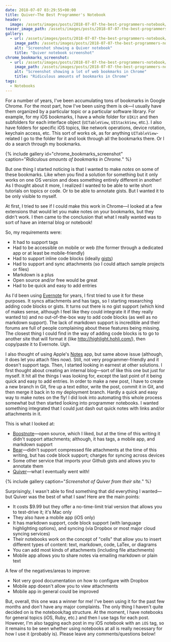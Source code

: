 ```yaml
---
date: 2018-07-07 03:29:55+00:00
title: Quiver—The Best Programmer's Notebook
header:
  image: /assets/images/posts/2018-07-07-the-best-programmers-notebook/feature.png
teaser_image_path: /assets/images/posts/2018-07-07-the-best-programmers-notebook/teaser.png
gallery:
  - url: /assets/images/posts/2018-07-07-the-best-programmers-notebook/quiver-screenshot.png
    image_path: /assets/images/posts/2018-07-07-the-best-programmers-notebook/quiver-screenshot.png
    alt: "Screenshot showing a Quiver notebook"
    title: "Quiver notebook screenshot"
chrome_bookmarks_screenshot:
  - url: /assets/images/posts/2018-07-07-the-best-programmers-notebook/chrome-bookmarks-structure.png
    image_path: /assets/images/posts/2018-07-07-the-best-programmers-notebook/chrome-bookmarks-structure.png
    alt: "Screenshot showing a lot of web bookmarks in Chrome"
    title: "Ridiculous amounts of bookmarks in Chrome"
tags:
  - Notebooks
---
```


For a number of years, I've been accumulating tons of bookmarks in Google Chrome.  For the most part, how I've been using them is ok—I usually have them organized by a particular topic or a particular software library.  For example, for my iOS bookmarks, I have a whole folder for `UIKit` and then subfolders for each interface object (`UITableView`, `UIStackView`, etc.).  I also have folders for specific iOS topics, like network operations, device rotation, keychain access, etc.  This sort of works ok, as for anything `UITableView`-related I go to the folder for it and look through all the bookmarks there.  Or I do a search through my bookmarks.

{% include gallery id="chrome_bookmarks_screenshot" caption="*Ridiculous amounts of bookmarks in Chrome.*" %}

But one thing I started noticing is that I wanted to make *notes* on some of these bookmarks.  Like when you find a solution for something but it only works on one OS version and does something entirely different in another! As I thought about it more, I realized I wanted to be able to write short tutorials on topics or code.  Or to be able to annotate gists.  But I wanted it to be only visible to myself.

At first, I tried to see if I could make this work in Chrome—I looked at a few extensions that would let you make notes on your bookmarks, but they didn't work.  I then came to the conclusion that what I really wanted was to sort of have an internal blog or notebook!

So, my requirements were:
* It had to support tags
* Had to be accessible on mobile or web (the former through a dedicated app or at least be mobile-friendly)
* Had to support inline code blocks (ideally [gists](https://gist.github.com))
* Had to support and sync attachments (so I could attach sample projects or files)
* Markdown is a plus
* Open source and/or free would be great
* Had to be quick and easy to add entries

As I'd been using [Evernote](https://evernote.com/) for years, I first tried to use it for these purposes.  It syncs attachments and has tags, so I starting researching adding code blocks or gists.  It turns out there is no gist support (which kind of makes sense, although I feel like they could integrate it if they really wanted to) and no out-of-the-box way to add code blocks (as well as no markdown support).  The lack of markdown support is incredible and their forums are full of people complaining about these features being missing.  The closest thing I could find in the way of adding code blocks is to go to another site that will format it (like <http://highlight.hohli.com/>), then copy/paste it to Evernote.  Ugh.

I also thought of using Apple's [Notes](https://support.apple.com/en-gb/ht205773) app, but same above issue (although, it does let you attach files now).  Still, not very programmer-friendly and it doesn't support tags.  Then, I started looking in earnest at other solutions.  I first thought about creating an internal blog—sort of like this one but just for myself.  It hit all the things I was looking for, except the last point of it being quick and easy to add entries.  In order to make a new post, I have to create a new branch in Git, fire up a text editor, write the post, commit it in Git, and then merge it back in to my deployment branch.  Hardly a quick and easy way to make notes on the fly! I did look into automating this whole process somewhat but then started looking into programmer notebooks.  I wanted something integrated that I could just dash out quick notes with links and/or attachments in it.

This is what I looked at:
* [Boostnote](https://boostnote.io/)—open source, which I liked, but at the time of this writing it didn't support attachments; although, it has tags, a mobile app, and markdown support
* [Bear](http://www.bear-writer.com/)—didn't support compressed file attachments at the time of this writing, but has code block support; charges for syncing across devices
* Some other service that imports your Github gists and allows you to annotate them
* [Quiver](http://happenapps.com/#quiver)—what I eventually went with!

{% include gallery caption="*Screenshot of Quiver from their site.*" %}

Surprisingly, I wasn't able to find something that did everything I wanted—but Quiver was the best of what I saw! Here are the main points:

* It costs $9.99 but they offer a no-time-limit trial version that allows you to test-drive it; it's Mac only
* They also have a mobile app (iOS only)
* It has markdown support, code block support (with language highlighting options), and syncing (via Dropbox or most major cloud syncing services)
* Their notebooks work on the concept of "cells" that allow you to insert different types of content: text, markdown, code, LaTex, or diagrams
* You can add most kinds of attachments (including file attachments)
* Mobile app allows you to share notes via emailing markdown or plain text

A few of the negatives/areas to improve:
* Not very good documentation on how to configure with Dropbox
* Mobile app doesn't allow you to view attachments
* Mobile app in general could be improved

But, overall, this one was a winner for me! I've been using it for the past few months and don't have any major complaints.  The only thing I haven't quite decided on is the notebook/tag structure.  At the moment, I have notebooks for general topics (iOS, Ruby, etc.) and then I use tags for each post.  However, I'm also tagging each post in my iOS notebook with an `iOS` tag, so it remains to be seen whether using notebooks at all is really necessary for how I use it (probably is).  Please leave any comments/questions below!
